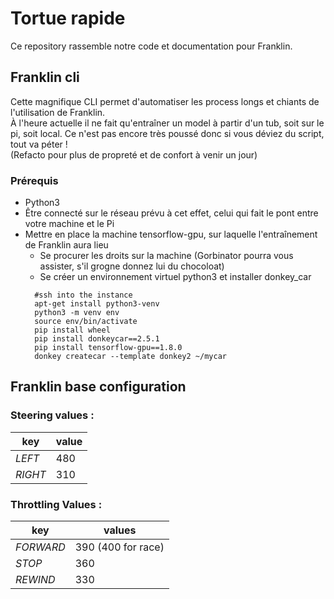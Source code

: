 # Tortue rapide

Ce repository rassemble notre code et documentation pour Franklin.

## Franklin cli
Cette magnifique CLI permet d'automatiser les process longs et chiants de l'utilisation de Franklin.  
À l'heure actuelle il ne fait qu'entraîner un model à partir d'un tub, soit sur le pi, soit local. Ce n'est pas encore très poussé donc si vous déviez du script, tout va péter !  
(Refacto pour plus de propreté et de confort à venir un jour)

### Prérequis
* Python3
* Être connecté sur le réseau prévu à cet effet, celui qui fait le pont entre votre machine et le Pi
* Mettre en place la machine tensorflow-gpu, sur laquelle l'entraînement de Franklin aura lieu
  * Se procurer les droits sur la machine (Gorbinator pourra vous assister, s'il grogne donnez lui du chocoloat)
  * Se créer un environnement virtuel python3 et installer donkey_car 
  ```
    #ssh into the instance
    apt-get install python3-venv
    python3 -m venv env
    source env/bin/activate
    pip install wheel
    pip install donkeycar==2.5.1
    pip install tensorflow-gpu==1.8.0
    donkey createcar --template donkey2 ~/mycar
    ```

## Franklin base configuration

### Steering values :
key|value
---|---
*LEFT* | 480
*RIGHT* | 310

### Throttling Values :
key | values
---|---
*FORWARD* | 390 (400 for race)
*STOP* | 360
*REWIND* | 330

